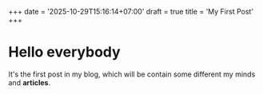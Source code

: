 +++
date = '2025-10-29T15:16:14+07:00'
draft = true
title = 'My First Post'
+++
# Hello everybody
It's the first post in my blog, which will be contain some different my minds and **articles**. 